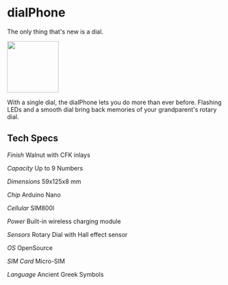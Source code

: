 # dialPhone

The only thing that's new is a dial.

<img src="https://cloud.githubusercontent.com/assets/16843704/12523195/86a453e2-c155-11e5-8f83-63dc81ee2dfc.jpg" width="120">

With a single dial, the dialPhone lets you do more than ever before. Flashing LEDs and a smooth dial bring back memories of your grandparent's rotary dial.

## Tech Specs

*Finish*      Walnut with CFK inlays

*Capacity*    Up to 9 Numbers

*Dimensions*  59x125x8 mm

*Chip*        Arduino Nano

*Cellular*    SIM800l

*Power*      Built-in wireless charging module

*Sensors*      Rotary Dial with Hall effect sensor

*OS*          OpenSource

*SIM Card*    Micro-SIM

*Language*    Ancient Greek Symbols
